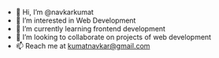 - 👋 Hi, I’m @navkarkumat
- 👀 I’m interested in Web Development
- 🌱 I’m currently learning frontend development
- 💞️ I’m looking to collaborate on projects of web development
- 📫 Reach me at kumatnavkar@gmail.com

<!---
navkarkumat/navkarkumat is a ✨ special ✨ repository because its `README.md` (this file) appears on your GitHub profile.
You can click the Preview link to take a look at your changes.
--->
